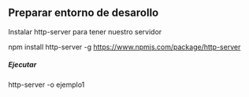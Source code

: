 ## Preparar entorno de desarollo

Instalar http-server para tener nuestro servidor

npm install http-server -g
https://www.npmjs.com/package/http-server

##### Ejecutar
http-server -o ejemplo1
